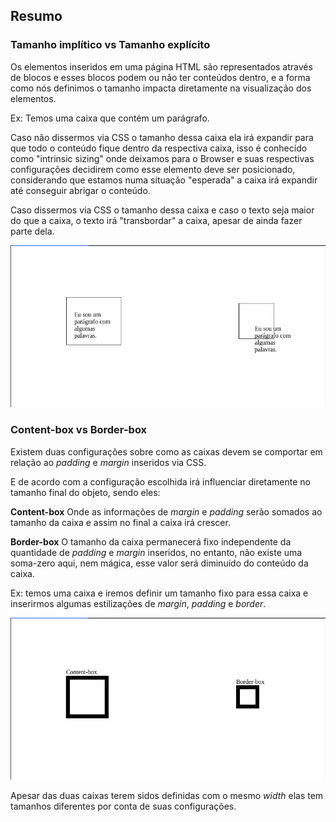 ## Resumo
### Tamanho implítico vs Tamanho explícito

Os elementos inseridos em uma página HTML são representados através de blocos
e esses blocos podem ou não ter conteúdos dentro, e a forma como nós definimos o tamanho
impacta diretamente na visualização dos elementos.

Ex: Temos uma caixa que contém um parágrafo.

Caso não dissermos via CSS o tamanho dessa caixa ela irá expandir para que todo o conteúdo
fique dentro da respectiva caixa, isso é conhecído como "intrinsic sizing" onde deixamos para o Browser e suas respectivas
configurações decidirem como esse elemento deve ser posicionado, considerando que estamos numa situação "esperada" a caixa irá expandir
até conseguir abrigar o conteúdo.

Caso dissermos via CSS o tamanho dessa caixa e caso o texto seja maior do que a caixa, o texto irá "transbordar" a caixa, apesar de ainda fazer parte dela.

![img.png](./src/img.png)

### Content-box vs Border-box

Existem duas configurações sobre como as caixas devem se comportar em relação ao _padding_ e _margin_ inseridos via CSS.

E de acordo com a configuração escolhida irá influenciar diretamente no tamanho final do objeto, sendo eles: 

**Content-box**
Onde as informações de _margin_ e _padding_ serão somados ao tamanho da caixa e assim no final a caixa irá crescer.

**Border-box**
O tamanho da caixa permanecerá fixo independente da quantidade de _padding_ e _margin_ inseridos, no entanto, não existe uma soma-zero aqui, nem mágica, esse valor
será diminuído do conteúdo da caixa.

Ex: temos uma caixa e iremos definir um tamanho fixo para essa caixa e inserirmos algumas estilizações de _margin_, _padding_ e _border_.

![img_1.png](./src/img_1.png)

Apesar das duas caixas terem sidos definidas com o mesmo _width_ elas tem tamanhos diferentes por conta de suas configurações.